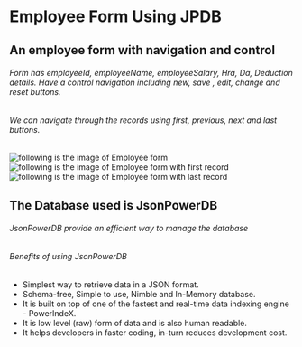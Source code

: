 # Employee Form Using JPDB 

## An employee form with navigation and control 
###### Form has employeeId, employeeName, employeeSalary, Hra, Da, Deduction details. Have a control navigation including new, save , edit, change and reset buttons.
###### We can navigate through the records using first, previous, next and last buttons.
![following is the image of Employee form](/../master/images/1.png)
![following is the image of Employee form with first record](/../master/images/2.png)
![following is the image of Employee form with last record](/../master/images/3.png)

## The Database used is JsonPowerDB 
###### JsonPowerDB provide an efficient way to manage the database
###### Benefits of using JsonPowerDB
* Simplest way to retrieve data in a JSON format.
* Schema-free, Simple to use, Nimble and In-Memory database.
* It is built on top of one of the fastest and real-time data indexing engine - PowerIndeX.
* It is low level (raw) form of data and is also human readable.
* It helps developers in faster coding, in-turn reduces development cost.
